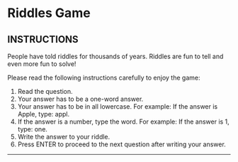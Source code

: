 # Riddles Game

INSTRUCTIONS
--------------------------------

People have told riddles for thousands of years.
Riddles are fun to tell and even more fun to solve!

Please read the following instructions carefully to enjoy the game:

1. Read the question.
2. Your answer has to be a one-word answer.
3. Your answer has to be in all lowercase.
    For example: If the answer is Apple, type: appl.
4. If the answer is a number, type the word.
    For example: If the answer is 1, type: one.
5. Write the answer to your riddle.
6. Press ENTER to proceed to the next question after writing your answer.

-------------------------------
